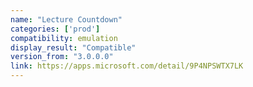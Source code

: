 ```yaml
---
name: "Lecture Countdown"
categories: ['prod']
compatibility: emulation
display_result: "Compatible"
version_from: "3.0.0.0"
link: https://apps.microsoft.com/detail/9P4NPSWTX7LK
---
```

